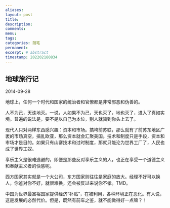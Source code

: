 ```yaml
---
aliases:
layout: post
title:
description:
comments:
menu:
tags: 
categories: 随笔
permanent: 
excerpt: # abstract
timestamp: 202202180834
---
```


## 地球旅行记

2014-09-28  

地球上，任何一个时代和国家的统治者和官僚都是非常邪恶和伪善的。

  

人不为己，天诛地灭。一说，人如果不为己，天也灭了，地也灭了，进入了真如实境。普遍的说法是，要不是以自己为本位，别人就骑到你头上去了。

  

现代人只对两样东西感兴趣：资本和市场。搞垮前苏联，那么就有了前苏东地区广袤的市场真空，搞乱欧亚，那么资本就会汇聚美国。技术和制度只是手段，资本和市场才是目的。如果只有山寨技术和过时制度，那就只能沦为世界工厂了，人民也成了世界工奴。

  

享乐主义是很难逃避的，即便是那些反对享乐主义的人，也正在享受一个道德主义和奉献主义者的快感呢。

  

西方国家其实就是一个大公司，东方国家则往往是家庭的放大。经理不好可以换人，你爸对你不好，就很难换，还会被反过来说你不孝。TMD。 

  

中国为世界最富裕国家提供经济“补贴”，在被利用，各种环境正在恶化。有人说，这是发展的必然代价。但是，既然有前车之鉴，就不能做得好一点嘛？！
